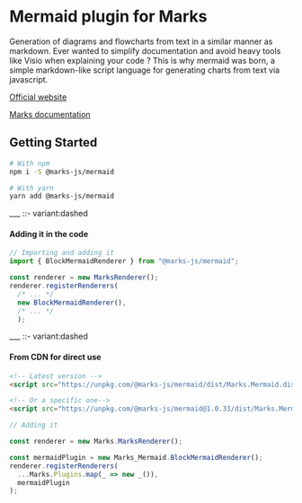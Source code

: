 # Mermaid plugin for Marks

Generation of diagrams and flowcharts from text in a similar manner as markdown. Ever wanted to simplify documentation and avoid heavy tools like Visio when explaining your code ? This is why mermaid was born, a simple markdown-like script language for generating charts from text via javascript.

[Official website](https://mermaid-js.github.io/mermaid "new")

[Marks documentation](https://marksjs.com/pluging-mermaid)

## Getting Started

```bash
# With npm
npm i -S @marks-js/mermaid

# With yarn
yarn add @marks-js/mermaid
```

___ ::- variant:dashed

#### Adding it in the code

```typescript
// Importing and adding it
import { BlockMermaidRenderer } from "@marks-js/mermaid";

const renderer = new MarksRenderer();
renderer.registerRenderers(
  /* ... */
  new BlockMermaidRenderer(),
  /* ... */
  );
```
___ ::- variant:dashed

#### From CDN for direct use

```html
<!-- Latest version -->
<script src="https://unpkg.com/@marks-js/mermaid/dist/Marks.Mermaid.dist.js"></script>

<!-- Or a specific one-->
<script src="https://unpkg.com/@marks-js/mermaid@1.0.33/dist/Marks.Mermaid.dist.js"></script>
```

```typescript
// Adding it

const renderer = new Marks.MarksRenderer();

const mermaidPlugin = new Marks_Mermaid.BlockMermaidRenderer();
renderer.registerRenderers(
  ...Marks.Plugins.map(_ => new _()),
  mermaidPlugin
);
```
